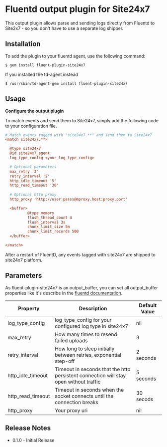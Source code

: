 # Fluentd output plugin for Site24x7

This output plugin allows parse and sending logs directly from Fluentd to Site2x7 - so you don't have to use a separate log shipper.


## Installation

To add the plugin to your fluentd agent, use the following command:

```
$ gem install fluent-plugin-site24x7
```
If you installed the td-agent instead

```
$ /usr/sbin/td-agent-gem install fluent-plugin-site24x7
```

## Usage

**Configure the output plugin**

To match events and send them to Site24x7, simply add the following code to your configuration file.

```cfg
# Match events tagged with "site24x7.**" and send them to Site24x7
<match site24x7.**>

  @type site24x7
  @id site24x7_agent
  log_type_config <your_log_type_config>

  # Optional parameters
  max_retry '3'
  retry_interval '2'
  http_idle_timeout '5'
  http_read_timeout '30'
  
  # Optional http proxy
  http_proxy 'http://user:passs@mproxy.host:proxy.port'

  <buffer>
          @type memory
          flush_thread_count 4
          flush_interval 3s
          chunk_limit_size 5m
          chunk_limit_records 500
  </buffer>

</match>
```
After a restart of FluentD, any events tagged with site24x7 are shipped to site24x7 platform.

## Parameters
As fluent-plugin-site24x7 is an output_buffer, you can set all output_buffer properties like it's describe in the [fluentd documentation](http://docs.fluentd.org/articles/output-plugin-overview#buffered-output-parameters).

Property | Description | Default Value
------------ | -------------|------------
log_type_config | log_type_config for your configured log type in site24x7 | nil
max_retry | How many times to resend failed uploads | 3
retry_interval |  How long to sleep initially between retries, exponential step-off | 2 seconds
http_idle_timeout | Timeout in seconds that the http persistent connection will stay open without traffic | 5 seconds
http_read_timeout | Timeout in seconds when the socket connects until the connection breaks | 30 secods
http_proxy | Your proxy uri | nil

## Release Notes

* 0.1.0 - Initial Release

